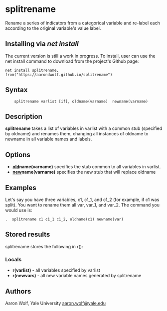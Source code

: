 # splitrename
Rename a series of indicators from a categorical variable and re-label each according to the original variable's value label.

## Installing via *net install*

The current version is still a work in progress. To install, user can use the net install command to download from the project's Github page:

```
net install splitrename, from("https://aarondwolf.github.io/splitrename")
```

## Syntax

        splitrename varlist [if], oldname(varname)  newname(varname)

## Description

**splitrename** takes a list of variables in varlist with a common stub (specified by oldname) and
renames them, changing all instances of oldname to newname in all variable names and labels.

## Options

- **<u>old</u>name(varname)** specifies the stub common to all variables in varlist.
- **<u>new</u>name(varname)** specifies the new stub that will replace oldname

## Examples

Let's say you have three variables, c1, c1_1, and c1_2 (for example, if c1 was split). You want
to rename them all var, var_1, and var_2. The command you would use is:

    .  splitrename c1 c1_1 c1_2, oldname(c1) newname(var)

## Stored results

splitrename stores the following in r():

### Locals

- **r(varlist)** - all variables specified by varlist
- **r(newvars)** - all new variable names generated by splitrename

## Authors

Aaron Wolf, Yale University
aaron.wolf@yale.edu